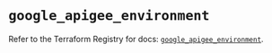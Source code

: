 # `google_apigee_environment`

Refer to the Terraform Registry for docs: [`google_apigee_environment`](https://registry.terraform.io/providers/hashicorp/google-beta/5.20.0/docs/resources/google_apigee_environment).
